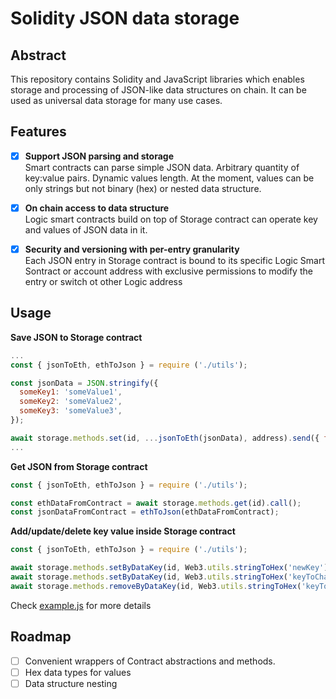 # Solidity JSON data storage

## Abstract 
This repository contains Solidity and JavaScript libraries which enables storage and processing of JSON-like data structures on chain. It can be used as universal data storage for many use cases.

## Features
- [x] **Support JSON parsing and storage**  
Smart contracts can parse simple JSON data. Arbitrary quantity of key:value pairs. Dynamic values length. At the moment, values can be only strings but not binary (hex) or nested data structure.

- [x] **On chain access to data structure**  
Logic smart contracts build on top of Storage contract can operate key and values of JSON data in it.

- [x] **Security and versioning with per-entry granularity**  
Each JSON entry in Storage contract is bound to its specific Logic Smart Sontract or account address with exclusive permissions to modify the entry or switch ot other Logic address

## Usage
**Save JSON to Storage contract**
```js
...
const { jsonToEth, ethToJson } = require ('./utils');

const jsonData = JSON.stringify({
  someKey1: 'someValue1',
  someKey2: 'someValue2',
  someKey3: 'someValue3',
});

await storage.methods.set(id, ...jsonToEth(jsonData), address).send({ from: '0x120f5E67e56dECfc3C635BAAbd99446167320152' });
...
```

**Get JSON from Storage contract**
```js
const { jsonToEth, ethToJson } = require ('./utils');

const ethDataFromContract = await storage.methods.get(id).call();
const jsonDataFromContract = ethToJson(ethDataFromContract);
``` 

**Add/update/delete key value inside Storage contract**
```js
const { jsonToEth, ethToJson } = require ('./utils');

await storage.methods.setByDataKey(id, Web3.utils.stringToHex('newKey'), Web3.utils.toHex('I am a new key !')).send({ from: '0x120f5E67e56dECfc3C635BAAbd99446167320152' });
await storage.methods.setByDataKey(id, Web3.utils.stringToHex('keyToChange'), Web3.utils.toHex('changed !')).send({ from: '0x120f5E67e56dECfc3C635BAAbd99446167320152' });
await storage.methods.removeByDataKey(id, Web3.utils.stringToHex('keyToDelete')).send({ from: address });

``` 

Check [example.js](example.js) for more details

## Roadmap
- [ ] Convenient wrappers of Contract abstractions and methods.
- [ ] Hex data types for values
- [ ] Data structure nesting
